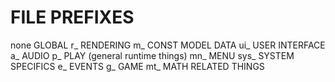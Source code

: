 # FILE PREFIXES

none    GLOBAL
r_      RENDERING
m_      CONST MODEL DATA
ui_     USER INTERFACE
a_      AUDIO
p_      PLAY (general runtime things)
mn_     MENU
sys_    SYSTEM SPECIFICS
e_      EVENTS
g_      GAME
mt_     MATH RELATED THINGS
